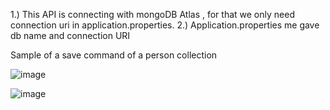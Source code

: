1.) This API is connecting with mongoDB Atlas , for that we only need connection uri in application.properties.
2.) Application.properties me gave db name and connection URI

Sample of a save command of a person collection



![image](https://github.com/SanchitBatra-DevelopAnything/SpringBoot-MongoDB/assets/61592754/fd37a823-6cff-4be1-8efb-17c647a9a6ea)


![image](https://github.com/SanchitBatra-DevelopAnything/SpringBoot-MongoDB/assets/61592754/72eb1d99-70ba-43ab-8b88-353a22eebb35)
